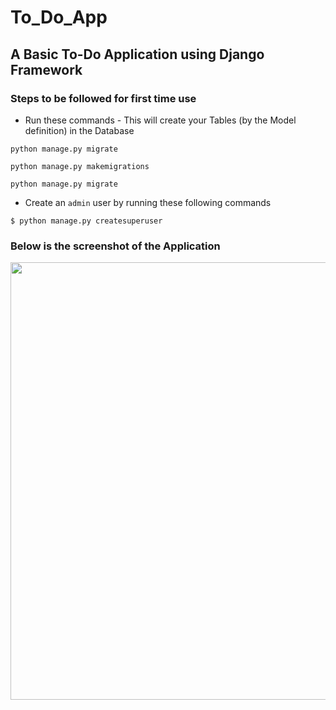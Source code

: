 # To_Do_App
## A Basic To-Do Application using Django Framework

### Steps to be followed for first time use
- Run these commands - This will create your Tables (by the Model definition) in the Database
```
python manage.py migrate

python manage.py makemigrations

python manage.py migrate
```
- Create an ```admin``` user by running these following commands
```
$ python manage.py createsuperuser
```

### Below is the screenshot of the Application
<img src="https://raw.githubusercontent.com/Ram-95/to_do_app/master/Tasks.JPG" width="960" height="700">
